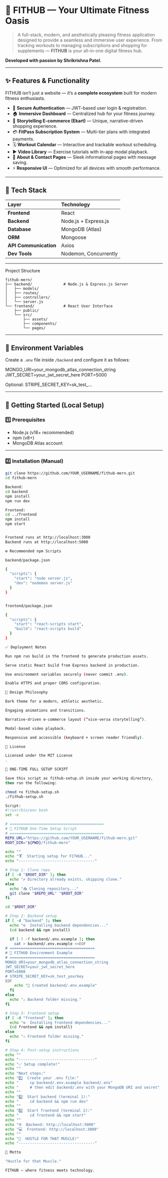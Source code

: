 # 💪 FITHUB — Your Ultimate Fitness Oasis

> A full-stack, modern, and aesthetically pleasing fitness application designed to provide a seamless and immersive user experience. From tracking workouts to managing subscriptions and shopping for supplements — **FITHUB** is your all-in-one digital fitness hub.

**Developed with passion by Shrikrishna Patel.**

---

## ✨ Features & Functionality

FITHUB isn’t just a website — it’s a **complete ecosystem** built for modern fitness enthusiasts.

- 🔐 **Secure Authentication** — JWT-based user login & registration.
- 🏠 **Immersive Dashboard** — Centralized hub for your fitness journey.
- 🛒 **Storytelling E-commerce (Ekart)** — Unique, narrative-driven shopping experience.
- 💳 **FitPass Subscription System** — Multi-tier plans with integrated payments.
- 🗓️ **Workout Calendar** — Interactive and trackable workout scheduling.
- ▶️ **Video Library** — Exercise tutorials with in-app modal playback.
- 👤 **About & Contact Pages** — Sleek informational pages with message saving.
- ⚡ **Responsive UI** — Optimized for all devices with smooth performance.

---

## 🚀 Tech Stack

| Layer | Technology |
|:------|:------------|
| **Frontend** | React |
| **Backend** | Node.js + Express.js |
| **Database** | MongoDB (Atlas) |
| **ORM** | Mongoose |
| **API Communication** | Axios |
| **Dev Tools** | Nodemon, Concurrently |

---

Project Structure

```
fithub-mern/
├── backend/              # Node.js & Express.js Server
│   ├── models/
│   ├── routes/
│   ├── controllers/
│   └── server.js
└── frontend/             # React User Interface
    ├── public/
    └── src/
        ├── assets/
        ├── components/
        └── pages/
```

---

## 🧩 Environment Variables

Create a `.env` file inside `/backend` and configure it as follows:

MONGO_URI=your_mongodb_atlas_connection_string
JWT_SECRET=your_jwt_secret_here
PORT=5000

Optional: STRIPE_SECRET_KEY=sk_test_...


---

## 🏁 Getting Started (Local Setup)

### 1️⃣ Prerequisites
- Node.js (v16+ recommended)
- npm (v8+)
- MongoDB Atlas account

---

### 2️⃣ Installation (Manual)
```bash
git clone https://github.com/YOUR_USERNAME/fithub-mern.git
cd fithub-mern

Backend:
cd backend
npm install
npm run dev

Frontend:
cd ../frontend
npm install
npm start


Frontend runs at http://localhost:3000
Backend runs at http://localhost:5000

⚙️ Recommended npm Scripts

backend/package.json

{
  "scripts": {
    "start": "node server.js",
    "dev": "nodemon server.js"
  }
}


frontend/package.json

{
  "scripts": {
    "start": "react-scripts start",
    "build": "react-scripts build"
  }
}

✅ Deployment Notes

Run npm run build in the frontend to generate production assets.

Serve static React build from Express backend in production.

Use environment variables securely (never commit .env).

Enable HTTPS and proper CORS configuration.

🎨 Design Philosophy

Dark theme for a modern, athletic aesthetic.

Engaging animations and transitions.

Narrative-driven e-commerce layout (“vice-versa storytelling”).

Modal-based video playback.

Responsive and accessible (keyboard + screen reader friendly).

🧾 License

Licensed under the MIT License
.

🧰 ONE-TIME FULL SETUP SCRIPT

Save this script as fithub-setup.sh inside your working directory,
then run the following:

chmod +x fithub-setup.sh
./fithub-setup.sh

Script:
#!/usr/bin/env bash
set -e

# ==========================================
# 💪 FITHUB One-Time Setup Script
# ==========================================
REPO_URL="https://github.com/YOUR_USERNAME/fithub-mern.git"
ROOT_DIR="${PWD}/fithub-mern"

echo ""
echo "🏋️  Starting setup for FITHUB..."
echo "----------------------------------"

# Step 1: Clone repo
if [ -d "$ROOT_DIR" ]; then
  echo "✔ Directory already exists, skipping clone."
else
  echo "📥 Cloning repository..."
  git clone "$REPO_URL" "$ROOT_DIR"
fi

cd "$ROOT_DIR"

# Step 2: Backend setup
if [ -d "backend" ]; then
  echo "⚙️  Installing backend dependencies..."
  (cd backend && npm install)

  if [ ! -f backend/.env.example ]; then
    cat > backend/.env.example <<EOF
# ======================================
# 💪 FITHUB Environment Example
# ======================================
MONGO_URI=your_mongodb_atlas_connection_string
JWT_SECRET=your_jwt_secret_here
PORT=5000
# STRIPE_SECRET_KEY=sk_test_yourkey
EOF
    echo "🧾 Created backend/.env.example"
  fi
else
  echo "⚠️ Backend folder missing."
fi

# Step 3: Frontend setup
if [ -d "frontend" ]; then
  echo "⚙️  Installing frontend dependencies..."
  (cd frontend && npm install)
else
  echo "⚠️ Frontend folder missing."
fi

# Step 4: Post-setup instructions
echo ""
echo "----------------------------------"
echo "✅ Setup complete!"
echo ""
echo "Next steps:"
echo "1️⃣  Create your .env file:"
echo "     cp backend/.env.example backend/.env"
echo "     # then edit backend/.env with your MongoDB URI and secret"
echo ""
echo "2️⃣  Start backend (terminal 1):"
echo "     cd backend && npm run dev"
echo ""
echo "3️⃣  Start frontend (terminal 2):"
echo "     cd frontend && npm start"
echo ""
echo "🌐  Backend: http://localhost:5000"
echo "💻  Frontend: http://localhost:3000"
echo ""
echo "💪  HUSTLE FOR THAT MUSCLE!"
echo "----------------------------------"

💬 Motto

"Hustle for that Muscle."

FITHUB — where fitness meets technology.



